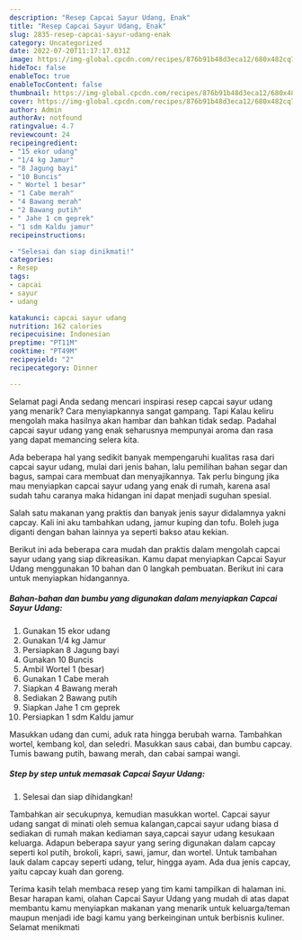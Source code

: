 ```yaml
---
description: "Resep Capcai Sayur Udang, Enak"
title: "Resep Capcai Sayur Udang, Enak"
slug: 2835-resep-capcai-sayur-udang-enak
category: Uncategorized
date: 2022-07-20T11:17:17.031Z
image: https://img-global.cpcdn.com/recipes/876b91b48d3eca12/680x482cq70/capcai-sayur-udang-foto-resep-utama.jpg
hideToc: false
enableToc: true
enableTocContent: false
thumbnail: https://img-global.cpcdn.com/recipes/876b91b48d3eca12/680x482cq70/capcai-sayur-udang-foto-resep-utama.jpg
cover: https://img-global.cpcdn.com/recipes/876b91b48d3eca12/680x482cq70/capcai-sayur-udang-foto-resep-utama.jpg
author: Admin
authorAv: notfound
ratingvalue: 4.7
reviewcount: 24
recipeingredient:
- "15 ekor udang"
- "1/4 kg Jamur"
- "8 Jagung bayi"
- "10 Buncis"
- " Wortel 1 besar"
- "1 Cabe merah"
- "4 Bawang merah"
- "2 Bawang putih"
- " Jahe 1 cm geprek"
- "1 sdm Kaldu jamur"
recipeinstructions:

- "Selesai dan siap dinikmati!"
categories:
- Resep
tags:
- capcai
- sayur
- udang

katakunci: capcai sayur udang 
nutrition: 162 calories
recipecuisine: Indonesian
preptime: "PT11M"
cooktime: "PT49M"
recipeyield: "2"
recipecategory: Dinner

---
```



Selamat pagi Anda sedang mencari inspirasi resep capcai sayur udang yang menarik? Cara menyiapkannya sangat gampang. Tapi Kalau keliru mengolah maka hasilnya akan hambar dan bahkan tidak sedap. Padahal capcai sayur udang yang enak seharusnya mempunyai aroma dan rasa yang dapat memancing selera kita.


Ada beberapa hal yang sedikit banyak mempengaruhi kualitas rasa dari capcai sayur udang, mulai dari jenis bahan, lalu pemilihan bahan segar dan bagus, sampai cara membuat dan menyajikannya. Tak perlu bingung jika mau menyiapkan capcai sayur udang yang enak di rumah, karena asal sudah tahu caranya maka hidangan ini dapat menjadi suguhan spesial.

Salah satu makanan yang praktis dan banyak jenis sayur didalamnya yakni capcay. Kali ini aku tambahkan udang, jamur kuping dan tofu. Boleh juga diganti dengan bahan lainnya ya seperti bakso atau kekian.


Berikut ini ada beberapa cara mudah dan praktis dalam mengolah capcai sayur udang yang siap dikreasikan. Kamu dapat menyiapkan Capcai Sayur Udang menggunakan 10 bahan dan 0 langkah pembuatan. Berikut ini cara untuk menyiapkan hidangannya.

<!--inarticleads1-->

##### Bahan-bahan dan bumbu yang digunakan dalam menyiapkan Capcai Sayur Udang:

1. Gunakan 15 ekor udang
1. Gunakan 1/4 kg Jamur
1. Persiapkan 8 Jagung bayi
1. Gunakan 10 Buncis
1. Ambil  Wortel 1 (besar)
1. Gunakan 1 Cabe merah
1. Siapkan 4 Bawang merah
1. Sediakan 2 Bawang putih
1. Siapkan  Jahe 1 cm geprek
1. Persiapkan 1 sdm Kaldu jamur


Masukkan udang dan cumi, aduk rata hingga berubah warna. Tambahkan wortel, kembang kol, dan seledri. Masukkan saus cabai, dan bumbu capcay. Tumis bawang putih, bawang merah, dan cabai sampai wangi. 

<!--inarticleads2-->

##### Step by step untuk memasak Capcai Sayur Udang:


1. Selesai dan siap dihidangkan!

Tambahkan air secukupnya, kemudian masukkan wortel. Capcai sayur udang sangat di minati oleh semua kalangan,capcai sayur udang biasa d sediakan di rumah makan kediaman saya,capcai sayur udang kesukaan keluarga. Adapun beberapa sayur yang sering digunakan dalam capcay seperti kol putih, brokoli, kapri, sawi, jamur, dan wortel. Untuk tambahan lauk dalam capcay seperti udang, telur, hingga ayam. Ada dua jenis capcay, yaitu capcay kuah dan goreng. 

Terima kasih telah membaca resep yang tim kami tampilkan di halaman ini. Besar harapan kami, olahan Capcai Sayur Udang yang mudah di atas dapat membantu kamu menyiapkan makanan yang menarik untuk keluarga/teman maupun menjadi ide bagi kamu yang berkeinginan untuk berbisnis kuliner. Selamat menikmati
